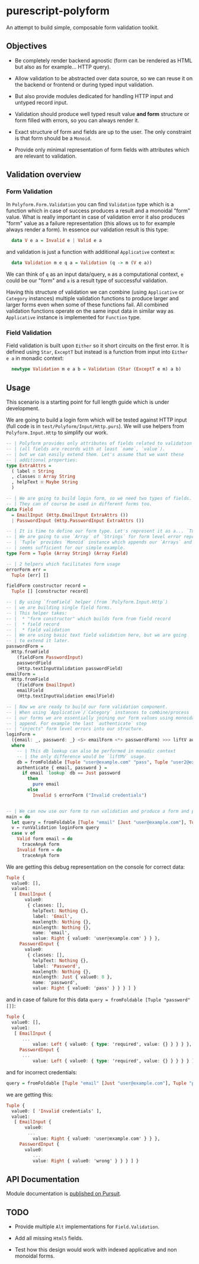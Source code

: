 # purescript-polyform

An attempt to build simple, composable form validation toolkit.

## Objectives

  * Be completely render backend agnostic (form can be rendered as HTML but also as for example... HTTP query).

  * Allow validation to be abstracted over data source, so we can reuse it on the backend or frontend or during typed input validation.

  * But also provide modules dedicated for handling HTTP input and untyped record input.

  * Validation should produce well typed result value __and form__ structure or form filled with errors, so you can always render it.

  * Exact structure of form and fields are up to the user. The only constraint is that form should be a `Monoid`.

  * Provide only minimal representation of form fields with attributes which are relevant to validation.

## Validation overview

### Form Validation

  In `Polyform.Form.Validation` you can find `Validation` type which is a function which in case of success produces a result and a monoidal "form" value. What is really important in case of validation error it also produces "form" value as a failure representation (this allows us to for example always render a form). In essence our validation result is this type:

  ```purescript
    data V e a = Invalid e | Valid e a
  ```

and validation is just a function with additional `Applicative` context `m`:

  ```purescript
    data Validation m e q a = Validation (q -> m (V e a))
  ```
  We can think of `q` as an input data/query, `m` as a computational context, `e` could be our "form" and `a` is a result type of successful validation.

  Having this structure of validation we can combine (using `Applicative` or `Category` instances) multiple validation functions to produce larger and larger forms even when some of these functions fail. All combined validation functions operate on the same input data in similar way as `Applicative` instance is implemented for `Function` type.

### Field Validation

  Field validation is built upon `Either` so it short circuits on the first error. It is defined using `Star`, `ExceptT` but instead is a function from input into `Either e a` in monadic context:

  ```purescript
    newtype Validation m e a b = Validation (Star (ExceptT e m) a b)
  ```

## Usage

This scenario is a starting point for full length guide which is under development.

We are going to build a login form which will be tested against HTTP input (full code is in `test/Polyform/Input/Http.purs`). We will use helpers from `Polyform.Input.Http` to simplify our work.

  ```purescript
  -- | Polyform provides only attributes of fields related to validation
  -- | (all fields are records with at least `name`, `value`).
  -- | but we can easily extend them. Let's assume that we want these
  -- | additional properties:
  type ExtraAttrs =
    ( label ∷ String
    , classes ∷ Array String
    , helpText ∷ Maybe String
    )

  -- | We are going to build login form, so we need two types of fields.
  -- | They can of course be used in different forms too.
  data Field
    = EmailInput (Http.EmailInput ExtraAttrs ())
    | PasswordInput (Http.PasswordInput ExtraAttrs ())

  -- | It is time to define our form type. Let's represent it as a... `Tuple` :-)
  -- | We are going to use `Array` of `Strings` for form level error representation.
  -- | `Tuple` provides `Monoid` instance which appends our `Arrays` and it
  -- | seems sufficient for our simple example.
  type Form = Tuple (Array String) (Array Field)

  -- | 2 helpers which facilitates form usage
  errorForm err =
    Tuple [err] []

  fieldForm constructor record =
    Tuple [] [constructor record]

  -- | By using `fromField` helper (from `Polyform.Input.Http`)
  -- | we are building single field forms.
  -- | This helper takes:
  -- |  * "form constructor" which builds form from field record
  -- |  * field record
  -- |  * field validation
  -- | We are using basic text field validation here, but we are going
  -- | to extend it later.
  passwordForm =
    Http.fromField
      (fieldForm PasswordInput)
      passwordField
      (Http.textInputValidation passwordField)
  emailForm =
    Http.fromField
      (fieldForm EmailInput)
      emailField
      (Http.textInputValidation emailField)

  -- | Now we are ready to build our form validation component.
  -- | When using `Applicative`/`Category` instances to combine/process
  -- | our forms we are essentially joining our form values using monoidal
  -- | append. For example the last `authenticate` step
  -- | "injects" form level errors into our structure.
  loginForm =
    ({email: _, password: _} <$> emailForm <*> passwordForm) >>> liftV authenticate
    where
      -- | This db lookup can also be performed in monadic context
      -- | the only difference would be `liftMV` usage.
      db = fromFoldable [Tuple "user@example.com" "pass", Tuple "user2@example.com" "pass"]
      authenticate { email, password } =
        if email `lookup` db == Just password
          then
            pure email
          else
            Invalid $ errorForm ("Invalid credentials")


  -- | We can now use our form to run validation and produce a form and potential result
  main = do
    let query = fromFoldable [Tuple "email" [Just "user@example.com"], Tuple "password" [Just "pass"]]
    v ← runValidation loginForm query
    case v of
      Valid form email → do
        traceAnyA form
      Invalid form → do
        traceAnyA form
  ```

We are getting this debug representation on the console for correct data:


  ``` purescript
  Tuple {
    value0: [],
    value1:
     [ EmailInput {
         value0:
          { classes: [],
            helpText: Nothing {},
            label: 'Email',
            maxlength: Nothing {},
            minlength: Nothing {},
            name: 'email',
            value: Right { value0: 'user@example.com' } } },
       PasswordInput {
         value0:
          { classes: [],
            helpText: Nothing {},
            label: 'Password',
            maxlength: Nothing {},
            minlength: Just { value0: 8 },
            name: 'password',
            value: Right { value0: 'pass' } } } ] }
  ```

and in case of failure for this data `query = fromFoldable [Tuple "password" []]`:

  ```purescript
  Tuple {
    value0: [],
    value1:
     [ EmailInput {
        ...
            value: Left { value0: { type: 'required', value: {} } } } },
       PasswordInput {
        ...
            value: Left { value0: { type: 'required', value: {} } } } } ] }
  ```

and for incorrect credentials:

  ```purescript
  query = fromFoldable [Tuple "email" [Just "user@example.com"], Tuple "password" [Just "wrong"]]
  ```

we are getting this:

  ```purescript
  Tuple {
    value0: [ 'Invalid credentials' ],
    value1:
     [ EmailInput {
         value0:
          ...
            value: Right { value0: 'user@example.com' } } },
       PasswordInput {
         value0:
            ...
            value: Right { value0: 'wrong' } } } ] }
  ```


## API Documentation

Module documentation is [published on Pursuit](http://pursuit.purescript.org/packages/purescript-polyform).

## TODO

- Provide multiple `Alt` implementations for `Field.Validation`.

- Add all missing `Html5` fields.

- Test how this design would work with indexed applicative and non monoidal forms.
